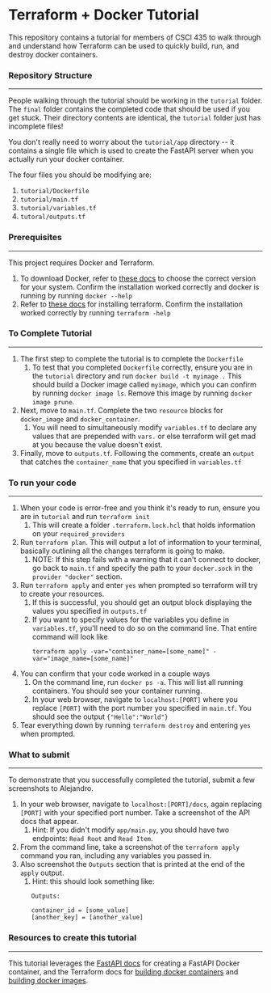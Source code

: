 # Terraform + Docker Tutorial

This repository contains a tutorial for members of CSCI 435 to walk through and understand how
Terraform can be used to quickly build, run, and destroy docker containers.

### Repository Structure
___
People walking through the tutorial should be working in the `tutorial` folder. The `final` 
folder contains the completed code that should be used if you get stuck. Their directory contents
are identical, the `tutorial` folder just has incomplete files! 

You don't really  need to worry about the `tutorial/app` directory -- it contains a single file which is used to create the FastAPI server when you actually run your docker container.

The four files you should be modifying are: 
1. `tutorial/Dockerfile`
2. `tutorial/main.tf`
3. `tutorial/variables.tf`
4. `tutoral/outputs.tf`

### Prerequisites
___
This project requires Docker and Terraform.
1. To download Docker, refer to [these docs](https://docs.docker.com/get-docker/) to choose the correct version for your system. Confirm the installation worked correctly and docker is running by running `docker --help` 
2. Refer to [these docs](https://developer.hashicorp.com/terraform/downloads) for installing terraform. Confirm the installation worked correctly by running `terraform -help`


### To Complete Tutorial
___
1. The first step to complete the tutorial is to complete the `Dockerfile`
   1. To test that you completed `Dockerfile` correctly, ensure you are in the `tutorial` directory and run `docker build -t myimage .` This should build a Docker image called `myimage`, which you can confirm by running `docker image ls`. Remove this image by running `docker image prune`.
2. Next, move to `main.tf`. Complete the two `resource` blocks for `docker_image` and `docker_container`. 
   1. You will need to simultaneously modify `variables.tf` to declare any values that are prepended with `vars.` or else terraform will get mad at you because the value doesn't exist.
3. Finally, move to `outputs.tf`. Following the comments, create an `output` that catches the `container_name` that you specified in `variables.tf`

### To run your code
___
1. When your code is error-free and you think it's ready to run, ensure you are in `tutorial` and run `terraform init`
   1. This will create a folder `.terraform.lock.hcl` that holds information on your `required_providers`
2. Run `terraform plan`. This will output a lot of information to your terminal, basically outlining all the changes terraform is going to make.
   1. NOTE: If this step fails with a warning that it can't connect to docker, go back to `main.tf` and specify the path to your `docker.sock` in the `provider "docker"` section.
3. Run `terraform apply` and enter `yes` when prompted so terraform will try to create your resources. 
   1. If this is successful, you should get an output block displaying the values you specified in `outputs.tf`
   2. If you want to specify values for the variables you define in `variables.tf`, you'll need to do so on the command line. That entire command will look like 
      ```
      terraform apply -var="container_name=[some_name]" -var="image_name=[some_name]"
      ```
4. You can confirm that your code worked in a couple ways
   1. On the command line, run `docker ps -a`. This will list all running containers. You should see your container running.
   2. In your web browser, navigate to `localhost:[PORT]` where you replace `[PORT]` with the port number you specified in `main.tf`. You should see the output `{"Hello":"World"}`
5. Tear everything down by running `terraform destroy` and entering `yes` when prompted.

### What to submit
___
To demonstrate that you successfully completed the tutorial, submit a few screenshots to Alejandro.
1. In your web browser, navigate to `localhost:[PORT]/docs`, again replacing `[PORT]` with your specified port number. Take a screenshot of the API docs that appear.
   1. Hint: If you didn't modify `app/main.py`, you should have two endpoints: `Read Root` and `Read Item`.
2. From the command line, take a screenshot of the `terraform apply` command you ran, including any variables you passed in.
3. Also screenshot the `Outputs` section that is printed at the end of the `apply` output.
   1. Hint: this should look something like:
   ```
      Outputs:

      container_id = [some_value]
      [another_key] = [another_value]
   ```


### Resources to create this tutorial
___
This tutorial leverages the [FastAPI docs](https://fastapi.tiangolo.com/deployment/docker/) for creating a FastAPI Docker container, and the Terraform docs for [building docker containers](https://developer.hashicorp.com/terraform/tutorials/docker-get-started) and [building docker images](https://registry.terraform.io/providers/kreuzwerker/docker/latest/docs/resources/image).
